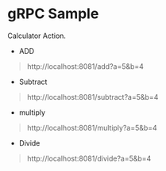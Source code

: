 # gRPC Sample

Calculator Action.

* ADD

> http://localhost:8081/add?a=5&b=4

* Subtract

> http://localhost:8081/subtract?a=5&b=4

* multiply

> http://localhost:8081/multiply?a=5&b=4

* Divide

> http://localhost:8081/divide?a=5&b=4